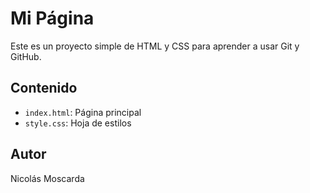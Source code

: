 # Mi Página

Este es un proyecto simple de HTML y CSS para aprender a usar Git y GitHub.

## Contenido
- `index.html`: Página principal
- `style.css`: Hoja de estilos

## Autor
Nicolás Moscarda
